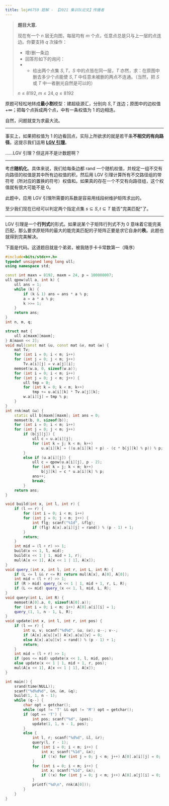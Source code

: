 ```yaml
---
title: loj#6759 题解 - 【2021 集训队论文】传播者
---
```


> **题目大意.**
>
> 现在有一个 $n$ 层无向图，每层均有 $m$ 个点，任意点总是只与上一层的点连边。你要支持 $q$ 次操作：
>
> - 增/删一条边
> - 回答形如下的询问：
> - - 给出两个点集 $S,T$，$S$ 中的点皆在同一层，$T$ 亦然，求：在原图中删去多少个点能使 $S,T$ 中任意未被删的两点不连通。（当然，把 $S$ 或 $T$ 中一者删光自然是可以的）
>
> $n\le 8192,m\le 24,q\le 8192$

原题可轻松地转成**最小割**模型：建超级源汇，分别向 $S,T$ 连边；原图中的边权值 $+\infty$；把每个点拆成两个点，中有一条权值为 $1$ 的边相连。

自然，问题就变为求最大流。

----

事实上，如果把权值为 $1$ 的边看回点，实际上所欲求的就是若干条**不相交的有向路径**。这提示我们运用 [**LGV 引理**](https://xyix.github.io/posts/?&postname=young-tableau)。

……LGV 引理？但这并不是计数题啊？

----

考虑**随机化**。具体来说，我们给每条边都 rand 一个随机权值，并规定一组不交有向路径的权值是其中所有边权值的积，然后用 LGV 引理计算所有不交路径组的带符号（所对应的置换的符号）权值和。如果真的存在一个不交有向路径组，这个权值就有很大可能不是 $0$。

此题中，应用 LGV 引理所需要的系数是容易用线段树维护矩阵求出的。

至少我们现在已经可以判定两个指定点集 $s\subseteq S,t\subseteq T$ 能否"完美匹配"了。

----

LGV 引理是一个**行列式**的形式。如果说某个子矩阵行列式不为 $0$ 意味着它能完美匹配，那么要求原矩阵的最大的能完美匹配的子矩阵正要是求它自身的**秩**。此题也就得到完美解决。

下面是代码。这道题目就是个弟弟，被我随手卡卡常数第一（降序）

```cpp
#include<bits/stdc++.h>
typedef unsigned long long ull;
using namespace std;

const int maxn = 8192, maxm = 24, p = 100000007;
ull qpow(ull a, int k) {
    ull ans = 1;
    while (k) {
        if (k & 1) ans = ans * a % p;
        a = a * a % p;
        k >>= 1;
    }
    return ans;
}
int n, m, q;

struct mat {
    ull a[maxm][maxm];
} A[maxn << 2];
void mul(const mat &u, const mat &v, mat &w) {
    mat Tv;
    for (int i = 0; i < m; i++)
    for (int j = 0; j < m; j++)
        Tv.a[i][j] = v.a[j][i];
    memset(w.a, 0, sizeof(w.a));
    for (int i = 0; i < m; i++)
    for (int j = 0; j < m; j++) {
        ull tmp = 0;
        for (int k = 0; k < m; k++)
            tmp += u.a[i][k] * Tv.a[j][k];
        w.a[i][j] = tmp % p;
    }
}
int rnk(mat &u) {
    static ull b[maxm][maxm]; int ans = 0;
    memset(b, 0, sizeof(b));
    for (int i = 0; i < m; i++)
    for (int j = 0; j < m; j++)
        if (b[j][j]) {
            ull c = u.a[i][j];
            for (int k = j; k < m; k++)
                u.a[i][k] = ((u.a[i][k] + p) - (c * b[j][k] % p)) % p;
        }
        else if (u.a[i][j]) {
            ull c = qpow(u.a[i][j], p - 2);
            for (int k = j; k < m; k++)
                b[j][k] = c * u.a[i][k] % p;
            ans++;
            break;
        }
    return ans;
}

void build(int x, int l, int r) {
    if (l == r) {
        for (int i = 0; i < m; i++)
        for (int j = 0; j < m; j++) {
            int flg; scanf("%1d", &flg);
            if (flg) A[x].a[i][j] = rand() % (p - 1) + 1;
        }
        return;
    }
    int mid = (l + r) >> 1;
    build(x << 1, l, mid);
    build(x << 1 | 1, mid + 1, r);
    mul(A[x << 1], A[x << 1 | 1], A[x]);
}
void query_(int x, int l, int r, int L, int R) {
    if (L <= l && r <= R) return mul(A[x], A[0], A[0]);
    int mid = (l + r) >> 1;
    if (R > mid) query_(x << 1 | 1, mid + 1, r, L, R);
    if (L <= mid) query_(x << 1, l, mid, L, R);
}
void query(int L, int R) {
    memset(A[0].a, 0, sizeof(A[0].a));
    for (int i = 0; i < m; i++) A[0].a[i][i] = 1;
    query_(1, 1, n - 1, L, R);
}
void update(int x, int l, int r, int pos) {
    if (l == r) {
        int u, v; scanf("%d%d", &u, &v); u--; v--;
        if (A[x].a[u][v]) A[x].a[u][v] = 0;
        else A[x].a[u][v] = rand() % (p - 1) + 1;
        return;
    }
    int mid = (l + r) >> 1;
    if (pos <= mid) update(x << 1, l, mid, pos);
    else update(x << 1 | 1, mid + 1, r, pos);
    mul(A[x << 1], A[x << 1 | 1], A[x]);
}

int main() {
    srand(time(NULL));
    scanf("%d%d%d", &n, &m, &q);
    build(1, 1, n - 1);
    while (q--) {
        char opt = getchar();
        while (opt != 'T' && opt != 'M') opt = getchar();
        if (opt == 'T') {
            int pos; scanf("%d", &pos);
            update(1, 1, n - 1, pos);
        }
        else {
            int l, r; scanf("%d%d", &l, &r);
            query(l, r - 1);
            for (int i = 0; i < m; i++) {
                int x; scanf("%1d", &x);
                if (!x) for (int j = 0; j < m; j++) A[0].a[i][j] = 0;
            }
            for (int i = 0; i < m; i++) {
                int x; scanf("%1d", &x);
                if (!x) for (int j = 0; j < m; j++) A[0].a[j][i] = 0;
            }
            printf("%d\n", rnk(A[0]));
        }
    }
}
```

